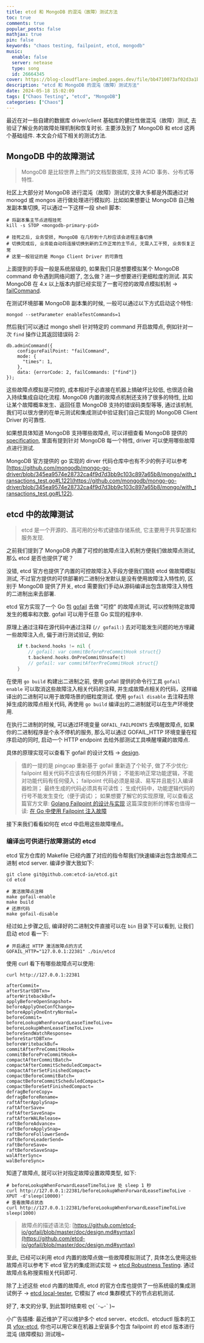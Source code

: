 ```yaml
---
title: etcd 和 MongoDB 的混沌（故障）测试方法
toc: true
comments: true
popular_posts: false
mathjax: true
pin: false
keywords: "chaos testing, failpoint, etcd, mongodb"
music:
  enable: false
  server: netease
  type: song
  id: 26664345
cover: https://blog-cloudflare-imgbed.pages.dev/file/bb4710073af02d3a1beca.png
description: "etcd 和 MongoDB 的混沌（故障）测试方法"
date: 2024-05-18 15:02:09
tags: ["Chaos Testing", "etcd", "MongoDB"]
categories: ["Chaos"]
---
```


最近在对一些自建的数据库 driver/client 基础库的健壮性做混沌（故障）测试, 去验证了解业务的故障处理机制和恢复时长. 主要涉及到了 MongoDB 和 etcd 这两个基础组件. 本文会介绍下相关的测试方法. 

## MongoDB 中的故障测试

> MongoDB 是比较世界上热门的文档型数据库, 支持 ACID 事务、分布式等特性. 

社区上大部分对 MongoDB 进行混沌（故障）测试的文章大多都是外围通过对 monogd 或 mongos 进行做处理进行模拟的. 比如如果想要让 MongoDB 自己触发副本集切换, 可以通过一下这样一段 shell 脚本: 

```shell
# 将副本集主节点进程挂死
kill -s STOP <mongodb-primary-pid>

# 挂死之后, 业务受损, MongoDB 在几秒到十几秒应该会进程主备切换
# 切换完成后, 业务能自动将连接切换到新的工作正常的主节点, 无需人工干预, 业务恢复正常
# 这里一般验证的是 Mongo Client Driver 的可靠性
```

上面提到的手段一般是系统层级的, 如果我们只是想要模拟某个 MongoDB command 命令遇到网络问题了, 怎么做？进一步想要进行更细粒度的测试. 其实 MongoDB 在 4.x 以上版本内部已经实现了一套可控的故障点模拟机制 -> [failCommand](https://github.com/mongodb/mongo/wiki/The-failCommand-fail-point). 

在测试环境部署 MongoDB 副本集的时候, 一般可以通过以下方式启动这个特性: 

```shell
mongod --setParameter enableTestCommands=1
```

然后我们可以通过 mongo shell 针对特定的 command 开启故障点, 例如针对一次 `find` 操作让其返回错误码 2: 

```shell
db.adminCommand({
    configureFailPoint: "failCommand",
    mode: {
      "times": 1,
    },
    data: {errorCode: 2, failCommands: ["find"]}
});
```

这些故障点模拟是可控的, 成本相对于必直接在机器上搞破坏比较低, 也很适合融入持续集成自动化流程. MongoDB 内置的故障点机制还支持了很多的特性, 比如让某个故障概率发生、返回任意 MongoDB 支持的错误码类型等等, 通过该机制, 我们可以很方便的在单元测试和集成测试中验证我们自己实现的 MongoDB Client Driver 的可靠性. 

如果想具体知道 MongoDB 支持哪些故障点, 可以详细查看 MongoDB 提供的 [specification](https://github.com/mongodb/specifications), 里面有提到针对 MongoDB 每一个特性, driver 可以使用哪些故障点进行测试. 

MongoDB 官方提供的 go 实现的 dirver 代码仓库中也有不少的例子可以参考 [https://github.com/mongodb/mongo-go-driver/blob/345ea9574e28732ca4f9d7d3bb9c103c897a65b8/mongo/with_transactions_test.go#L122](https://github.com/mongodb/mongo-go-driver/blob/345ea9574e28732ca4f9d7d3bb9c103c897a65b8/mongo/with_transactions_test.go#L122). 

## etcd 中的故障测试

> etcd 是一个开源的、高可用的分布式键值存储系统, 它主要用于共享配置和服务发现. 

之前我们提到了 MongoDB 内置了可控的故障点注入机制方便我们做故障点测试, 那么 etcd 是否也提供了呢？

没错, etcd 官方也提供了内置的可控故障注入手段方便我们围绕 etcd 做故障模拟测试, 不过官方提供的可供部署的二进制分发默认是没有使用故障注入特性的, 区别于 MongoDB 提供了开关, etcd 需要我们手动从源码编译出包含故障注入特性的二进制出来去部署. 

etcd 官方实现了一个 Go 包 [gofail](https://github.com/etcd-io/gofail) 去做 "可控" 的故障点测试, 可以控制特定故障发生的概率和次数. gofail 可以用于任意 Go 实现的程序中. 

原理上通过注释在源代码中通过注释 (`// gofail:`) 去对可能发生问题的地方埋藏一些故障注入点, 偏于进行测试验证, 例如:

```go
	if t.backend.hooks != nil {
		// gofail: var commitBeforePreCommitHook struct{}
		t.backend.hooks.OnPreCommitUnsafe(t)
		// gofail: var commitAfterPreCommitHook struct{}
	}
```

在使用 `go build` 构建出二进制之前, 使用 gofail 提供的命令行工具 `gofail enable` 可以取消这些故障注入相关代码的注释, 并生成故障点相关的代码，这样编译出的二进制可以用于故障场景的细粒度测试. 使用 `gofail disable` 去注释去除掉生成的故障点相关代码, 再使用 `go build` 编译出的二进制就可以在生产环境使用.

在执行二进制的时候, 可以通过环境变量 `GOFAIL_FAILPOINTS` 去唤醒故障点, 如果你的二进制程序是个永不停机的服务, 那么可以通过 GOFAIL_HTTP 环境变量在程序启动的同时, 启动一个 HTTP endpoint 去给外部测试工具唤醒埋藏的故障点. 

具体的原理实现可以查看下 gofail 的设计文档 -> [design](https://github.com/etcd-io/gofail/blob/master/doc/design.md). 

> 值的一提的是 pingcap 重新基于 gofail 重新造了个轮子, 做了不少优化:
> failpoint 相关代码不应该有任何额外开销；
> 不能影响正常功能逻辑，不能对功能代码有任何侵入；
> failpoint 代码必须是易读、易写并且能引入编译器检测；
> 最终生成的代码必须具有可读性；
> 生成代码中，功能逻辑代码的行号不能发生变化（便于调试）；
> 如果想要了解它的实现原理, 可以查看这篇官方文章: [Golang Failpoint 的设计与实现](https://cn.pingcap.com/blog/golang-failpoint/?spm=ata.21736010.0.0.2d507a54sxGHvz)
> 这篇深度剖析的博客也值得一读: [在 Go 中使用 Failpoint 注入故障](https://www.luozhiyun.com/archives/595)

接下来我们看看如何在 etcd 中启用这些故障埋点。

### 编译出可供进行故障测试的 etcd

etcd 官方仓库的 Makefile 已经内置了对应的指令帮我们快速编译出包含故障点二进制 etcd server. 编译步骤大致如下: 

```shell
git clone git@github.com:etcd-io/etcd.git
cd etcd

# 激活故障点注释
make gofail-enable
make build
# 还原代码
make gofail-disable
```

经过如上步骤之后, 编译好的二进制文件直接可以在 `bin` 目录下可以看到, 让我们启动 etcd 看一下:

```shell
# 开启通过 HTTP 激活故障点的方式
GOFAIL_HTTP="127.0.0.1:22381" ./bin/etcd
```

使用 curl 看下有哪些故障点可以使用: 

```shell
curl http://127.0.0.1:22381

afterCommit=
afterStartDBTxn=
afterWritebackBuf=
applyBeforeOpenSnapshot=
beforeApplyOneConfChange=
beforeApplyOneEntryNormal=
beforeCommit=
beforeLookupWhenForwardLeaseTimeToLive=
beforeLookupWhenLeaseTimeToLive=
beforeSendWatchResponse=
beforeStartDBTxn=
beforeWritebackBuf=
commitAfterPreCommitHook=
commitBeforePreCommitHook=
compactAfterCommitBatch=
compactAfterCommitScheduledCompact=
compactAfterSetFinishedCompact=
compactBeforeCommitBatch=
compactBeforeCommitScheduledCompact=
compactBeforeSetFinishedCompact=
defragBeforeCopy=
defragBeforeRename=
raftAfterApplySnap=
raftAfterSave=
raftAfterSaveSnap=
raftAfterWALRelease=
raftBeforeAdvance=
raftBeforeApplySnap=
raftBeforeFollowerSend=
raftBeforeLeaderSend=
raftBeforeSave=
raftBeforeSaveSnap=
walAfterSync=
walBeforeSync=
```

知道了故障点, 就可以针对指定故障设置故障类型, 如下: 

```shell
# beforeLookupWhenForwardLeaseTimeToLive 处 sleep 1 秒
curl http://127.0.0.1:22381/beforeLookupWhenForwardLeaseTimeToLive -XPUT -d'sleep(10000)'
# 查看故障点状态
curl http://127.0.0.1:22381/beforeLookupWhenForwardLeaseTimeToLive
sleep(1000)
```

> 故障点的描述语法见: [https://github.com/etcd-io/gofail/blob/master/doc/design.md#syntax](https://github.com/etcd-io/gofail/blob/master/doc/design.md#syntax)

至此, 已经可以利用 etcd 内置的故障点做一些故障模拟测试了, 具体怎么使用这些故障点可以参考下 etcd 官方的集成测试实现 -> [etcd Robustness Testing](https://github.com/etcd-io/etcd/tree/main/tests/robustness). 通过故障点名称搜索相关代码即可. 

除了上述这些 etcd 内置的故障点, etcd 的官方仓库也提供了一份系统级的集成测试例子 -> [etcd local-tester](https://github.com/etcd-io/etcd/tree/main/tools/local-tester), 它模拟了 etcd 集群模式下的节点宕机测试. 

好了, 本文的分享, 到此暂时结束啦 ღ( ´･ᴗ･` )~

小广告插播: 最近维护了可以维护多个 etcd server、etcdctl、etcductl 版本的工具 [vfox-etcd](https://github.com/version-fox/vfox-etcd), 你也可以用它来在机器上安装多个包含 failpoint 的 etcd 版本进行混沌 (故障模拟) 测试哦~
